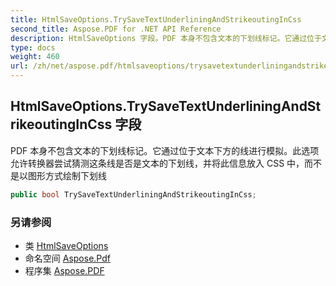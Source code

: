 ```yaml
---
title: HtmlSaveOptions.TrySaveTextUnderliningAndStrikeoutingInCss
second_title: Aspose.PDF for .NET API Reference
description: HtmlSaveOptions 字段。PDF 本身不包含文本的下划线标记。它通过位于文本下方的线进行模拟。此选项允许转换器尝试猜测这条线是否是文本的下划线，并将此信息放入 CSS 中，而不是以图形方式绘制下划线
type: docs
weight: 460
url: /zh/net/aspose.pdf/htmlsaveoptions/trysavetextunderliningandstrikeoutingincss/
---
```

## HtmlSaveOptions.TrySaveTextUnderliningAndStrikeoutingInCss 字段

PDF 本身不包含文本的下划线标记。它通过位于文本下方的线进行模拟。此选项允许转换器尝试猜测这条线是否是文本的下划线，并将此信息放入 CSS 中，而不是以图形方式绘制下划线

```csharp
public bool TrySaveTextUnderliningAndStrikeoutingInCss;
```

### 另请参阅

* 类 [HtmlSaveOptions](../)
* 命名空间 [Aspose.Pdf](../../../aspose.pdf/)
* 程序集 [Aspose.PDF](../../../)